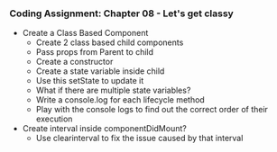### Coding Assignment: Chapter 08 - Let's get classy

* Create a Class Based Component
  - Create 2 class based child components
  - Pass props from Parent to child
  - Create a constructor
  - Create a state variable inside child
  - Use this setState to update it
  - What if there are multiple state variables?
  - Write a console.log for each lifecycle method
  - Play with the console logs to find out the correct order of their execution 
* Create interval inside componentDidMount?
  - Use clearinterval to fix the issue caused by that interval
